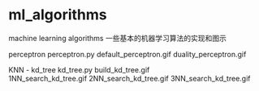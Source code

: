 # ml_algorithms
machine learning algorithms
一些基本的机器学习算法的实现和图示

perceptron
perceptron.py
default_perceptron.gif
duality_perceptron.gif


KNN - kd_tree
kd_tree.py
build_kd_tree.gif   
1NN_search_kd_tree.gif
2NN_search_kd_tree.gif
3NN_search_kd_tree.gif
